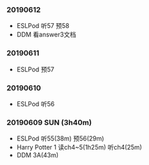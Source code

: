 ### 20190612
- ESLPod 听57 预58
- DDM 看answer3文档
### 20190611
- ESLPod 预57
### 20190610 
- ESLPod 听56
### 20190609 SUN (3h40m)
- ESLPod 听55(38m) 预56(29m)
- Harry Potter 1 读ch4~5(1h25m) 听ch4(25m)
- DDM 3A(43m)